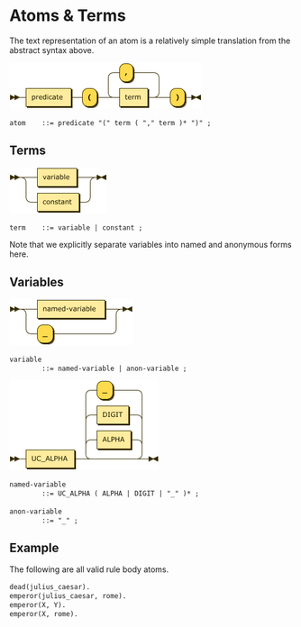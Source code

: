 # Atoms & Terms

The text representation of an atom is a relatively simple translation from the abstract syntax
above.

![atom](images/atom.png)

```ebnf
atom    ::= predicate "(" term ( "," term )* ")" ;
```

## Terms

![term](images/term.png)

```ebnf
term    ::= variable | constant ;
```

Note that we explicitly separate variables into named and anonymous forms here.

## Variables

![variable](images/variable.png)

```ebnf
variable
        ::= named-variable | anon-variable ;
```

![named-variable](images/named-variable.png)

```ebnf
named-variable
        ::= UC_ALPHA ( ALPHA | DIGIT | "_" )* ;
        
anon-variable
        ::= "_" ;
```

## Example

The following are all valid rule body atoms.

```datalog
dead(julius_caesar).
emperor(julius_caesar, rome).
emperor(X, Y).
emperor(X, rome).
```
